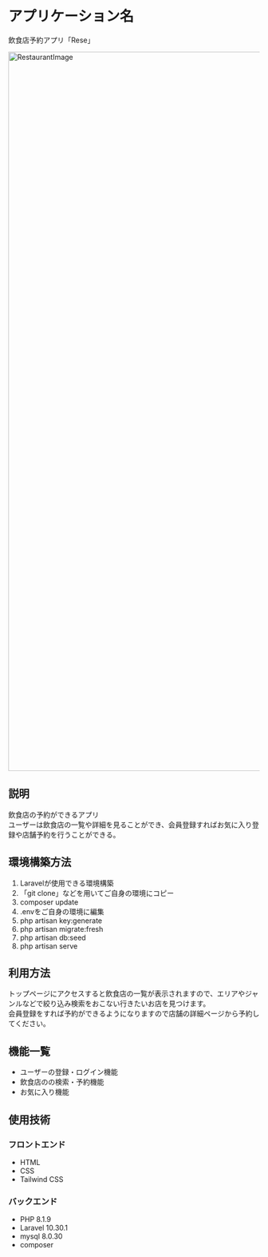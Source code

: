 # アプリケーション名
飲食店予約アプリ「Rese」

<img width="1440" alt="RestaurantImage" src="https://user-images.githubusercontent.com/55370161/204184459-6b094347-59a1-4b91-bc43-319b93786b29.png">

## 説明
飲食店の予約ができるアプリ  
ユーザーは飲食店の一覧や詳細を見ることができ、会員登録すればお気に入り登録や店舗予約を行うことができる。

## 環境構築方法
1. Laravelが使用できる環境構築
2. 「git clone」などを用いてご自身の環境にコピー
3. composer update
4. .envをご自身の環境に編集
5. php artisan key:generate
6. php artisan migrate:fresh
7. php artisan db:seed
8. php artisan serve

## 利用方法
トップページにアクセスすると飲食店の一覧が表示されますので、エリアやジャンルなどで絞り込み検索をおこない行きたいお店を見つけます。  
会員登録をすれば予約ができるようになりますので店舗の詳細ページから予約してください。

## 機能一覧
- ユーザーの登録・ログイン機能  
- 飲食店のの検索・予約機能  
- お気に入り機能  

## 使用技術
### フロントエンド
- HTML  
- CSS  
- Tailwind CSS  
### バックエンド
- PHP 8.1.9  
- Laravel 10.30.1
- mysql 8.0.30  
- composer  
